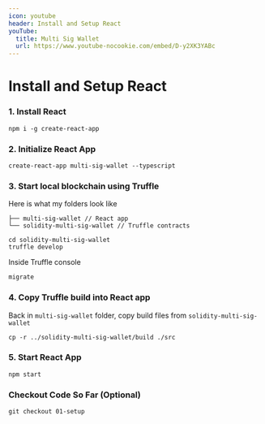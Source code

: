 ```yaml
---
icon: youtube
header: Install and Setup React
youTube:
  title: Multi Sig Wallet
  url: https://www.youtube-nocookie.com/embed/D-y2XK3YABc
---
```


# Install and Setup React

### 1. Install React

```shell
npm i -g create-react-app
```

### 2. Initialize React App

```shell
create-react-app multi-sig-wallet --typescript
```

### 3. Start local blockchain using Truffle

Here is what my folders look like

```shell
├── multi-sig-wallet // React app
└── solidity-multi-sig-wallet // Truffle contracts
```

```shell
cd solidity-multi-sig-wallet
truffle develop
```

Inside Truffle console

```shell
migrate
```

### 4. Copy Truffle build into React app

Back in `multi-sig-wallet` folder, copy build files from `solidity-multi-sig-wallet`

```shell
cp -r ../solidity-multi-sig-wallet/build ./src
```

### 5. Start React App

```shell
npm start
```

### Checkout Code So Far (Optional)

```shell
git checkout 01-setup
```
